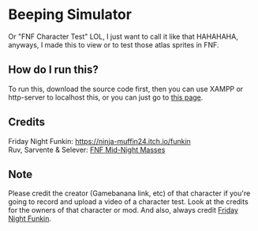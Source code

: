 # Beeping Simulator

Or "FNF Character Test" LOL, I just want to call it like that HAHAHAHA, anyways, I made this to view or to test those atlas sprites in FNF.  


## How do I run this?

To run this, download the source code first, then you can use XAMPP or http-server to localhost this, or you can just go to [this page](https://hiromon211.github.io/beep-sim/).

## Credits

Friday Night Funkin: https://ninja-muffin24.itch.io/funkin <br>
Ruv, Sarvente & Selever: [FNF Mid-Night Masses](https://gamebanana.com/gamefiles/17646)

## Note

Please credit the creator (Gamebanana link, etc) of that character if you're going to record and upload a video of a character test. Look at the credits for the owners of that character or mod. And also, always credit [Friday Night Funkin](https://ninja-muffin24.itch.io/funkin). 